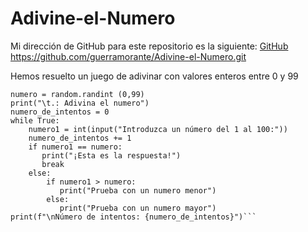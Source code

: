 # Adivine-el-Numero

Mi dirección de GitHub para este repositorio es la siguiente: [GitHub](https://github.com/guerramorante/Adivine-el-Numero.git)
https://github.com/guerramorante/Adivine-el-Numero.git

Hemos resuelto un juego de adivinar con valores enteros entre 0 y 99

```import random
numero = random.randint (0,99)
print("\t.: Adivina el numero")
numero_de_intentos = 0
while True:
    numero1 = int(input("Introduzca un número del 1 al 100:"))
    numero_de_intentos += 1
    if numero1 == numero:
       print("¡Esta es la respuesta!") 
       break
    else:
        if numero1 > numero:
           print("Prueba con un numero menor")
        else: 
           print("Prueba con un numero mayor")
print(f"\nNúmero de intentos: {numero_de_intentos}")```

